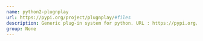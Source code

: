 ```yaml
---
name: python2-plugnplay
url: https://pypi.org/project/plugnplay/#files
description: Generic plug-in system for python. URL : https://pypi.org/project/plugnplay/#files Groups : None
group: None
---
```

